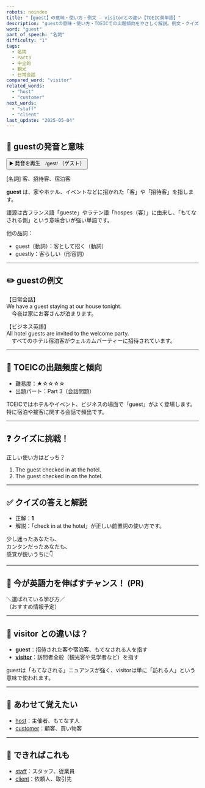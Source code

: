 ```yaml
---
robots: noindex
title: "【guest】の意味・使い方・例文 ― visitorとの違い【TOEIC英単語】"
description: "guestの意味・使い方・TOEICでの出題傾向をやさしく解説。例文・クイズ付きでvisitorとの違いもわかりやすく学べます。"
word: "guest"
part_of_speech: "名詞"
difficulty: "1"
tags:
  - 名詞
  - Part3
  - 中立的
  - 観光
  - 日常会話
compared_word: "visitor"
related_words:
  - "host"
  - "customer"
next_words:
  - "staff"
  - "client"
last_update: "2025-05-04"
---
```


## 🔰 guestの発音と意味

<button class="play-audio" onclick="playTTS('guest')">
  <span class="play-audio-main">
    ▶️ 発音を再生　/ɡest/
  </span>
  <span class="play-audio-sub">
    （ゲスト）
  </span>
</button>

[名詞] 客、招待客、宿泊客

**guest** は、家やホテル、イベントなどに招かれた「客」や「招待客」を指します。

語源は古フランス語「gueste」やラテン語「hospes（客）」に由来し、「もてなされる側」という意味合いが強い単語です。

他の品詞：  
- guest（動詞）：客として招く（動詞）
- guestly：客らしい（形容詞）

---

## ✏️ guestの例文

【日常会話】  
We have a guest staying at our house tonight.  
　今夜は家にお客さんが泊まります。

【ビジネス英語】  
All hotel guests are invited to the welcome party.  
　すべてのホテル宿泊客がウェルカムパーティーに招待されています。

---

## 🎯 TOEICの出題頻度と傾向

- 難易度：★☆☆☆☆
- 出題パート：Part 3（会話問題）

TOEICではホテルやイベント、ビジネスの場面で「guest」がよく登場します。特に宿泊や接客に関する会話で頻出です。

---

## ❓ クイズに挑戦！

正しい使い方はどっち？

1. The guest checked in at the hotel.  
2. The guest checked in on the hotel.

---

## ✅ クイズの答えと解説

- 正解：**1**
- 解説：「check in at the hotel」が正しい前置詞の使い方です。

少し迷ったあなたも、  
カンタンだったあなたも、  
感覚が鋭いうちに👇️

---

## 🚀 今が英語力を伸ばすチャンス！ (PR)

<div class="info-center">
＼選ばれている学び方／<br>  
（おすすめ情報予定）
</div>

---

## 🤔  visitor との違いは？

- **guest**：招待された客や宿泊客、もてなされる人を指す
- **[visitor](/word/visitor)**：訪問者全般（観光客や見学者など）を指す

guestは「もてなされる」ニュアンスが強く、visitorは単に「訪れる人」という意味で使われます。

---

## 🧩 あわせて覚えたい

- [host](/word/host)：主催者、もてなす人
- [customer](/word/customer)：顧客、買い物客

---

## 📖 できればこれも

- [staff](/word/staff)：スタッフ、従業員
- [client](/word/client)：依頼人、取引先

<!-- cvid: aid06_bid31 -->
